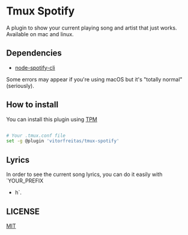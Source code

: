 # Tmux Spotify

A plugin to show your current playing song and artist that just works. Available
on mac and linux.

## Dependencies

- [node-spotify-cli](https://github.com/vitorfreitas/node-spotify-cli)

Some errors may appear if you're using macOS but it's "totally normal"
(seriously).

## How to install

You can install this plugin using [TPM](https://github.com/tmux-plugins/tpm)

```bash

# Your .tmux.conf file
set -g @plugin 'vitorfreitas/tmux-spotify'

```

## Lyrics
In order to see the current song lyrics, you can do it easily with `YOUR_PREFIX
+ h`.

## LICENSE

[MIT]()
